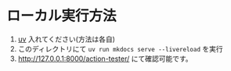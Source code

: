 # ローカル実行方法
1. [uv](https://github.com/astral-sh/uv) 入れてください(方法は各自)
2. このディレクトリにて `uv run mkdocs serve --livereload` を実行
3. http://127.0.0.1:8000/action-tester/ にて確認可能です。
